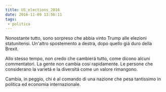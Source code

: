 ```yaml
---
title: US_elections_2016
date: 2016-11-09 13:56:11
tags:
 - politica
---
```


Nonostante tutto, sono sorpreso che abbia vinto Trump alle elezioni statunitensi. Un'altro spostemento a destra, dopo quello giá duro della Brexit.

Allo stesso tempo, non credo che cambierá tutto, come dicono alcuni commentatori. La gente non cambia cosí rapidamente. Le persone che considerano la varietá e la diversitá come un valore rimangono.

Cambia, in peggio, chi é al comando di una nazione che pesa tantissimo in politica ed economia internazionale.
